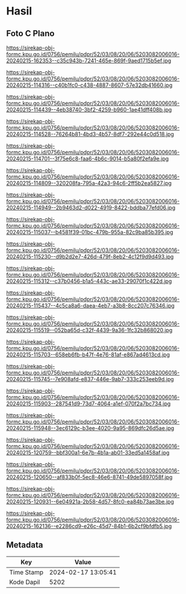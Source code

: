 # Hasil

## Foto C Plano

https://sirekap-obj-formc.kpu.go.id/0756/pemilu/pdpr/52/03/08/20/06/5203082006016-20240215-162353--c35c943b-7241-465e-869f-9aed1715b5ef.jpg

https://sirekap-obj-formc.kpu.go.id/0756/pemilu/pdpr/52/03/08/20/06/5203082006016-20240215-114316--c40b1fc0-c438-4887-8607-57e32db41660.jpg

https://sirekap-obj-formc.kpu.go.id/0756/pemilu/pdpr/52/03/08/20/06/5203082006016-20240215-114439--4eb38740-3bf2-4259-b960-1ae41dff408b.jpg

https://sirekap-obj-formc.kpu.go.id/0756/pemilu/pdpr/52/03/08/20/06/5203082006016-20240215-114528--76264b81-4bd3-4b57-8df7-292e44c0d518.jpg

https://sirekap-obj-formc.kpu.go.id/0756/pemilu/pdpr/52/03/08/20/06/5203082006016-20240215-114701--3f75e6c8-faa6-4b6c-9014-b5a80f2efa9e.jpg

https://sirekap-obj-formc.kpu.go.id/0756/pemilu/pdpr/52/03/08/20/06/5203082006016-20240215-114809--320208fa-795a-42a3-94c6-2ff5b2ea5827.jpg

https://sirekap-obj-formc.kpu.go.id/0756/pemilu/pdpr/52/03/08/20/06/5203082006016-20240215-114949--2b9463d2-d022-4919-8422-bddba77efd06.jpg

https://sirekap-obj-formc.kpu.go.id/0756/pemilu/pdpr/52/03/08/20/06/5203082006016-20240215-115037--b4581f39-01bc-479b-955a-82c9ba85b395.jpg

https://sirekap-obj-formc.kpu.go.id/0756/pemilu/pdpr/52/03/08/20/06/5203082006016-20240215-115230--d9b2d2e7-426d-479f-8eb2-4c12f9d9d493.jpg

https://sirekap-obj-formc.kpu.go.id/0756/pemilu/pdpr/52/03/08/20/06/5203082006016-20240215-115312--c37b0456-b1a5-443c-ae33-29070f1c422d.jpg

https://sirekap-obj-formc.kpu.go.id/0756/pemilu/pdpr/52/03/08/20/06/5203082006016-20240215-115437--4c5ca8a6-daea-4eb7-a3b8-8cc207c76346.jpg

https://sirekap-obj-formc.kpu.go.id/0756/pemilu/pdpr/52/03/08/20/06/5203082006016-20240215-115519--052ba65d-c32f-4439-9a36-1fc32b868020.jpg

https://sirekap-obj-formc.kpu.go.id/0756/pemilu/pdpr/52/03/08/20/06/5203082006016-20240215-115703--658eb6fb-b47f-4e76-81af-e867ad4613cd.jpg

https://sirekap-obj-formc.kpu.go.id/0756/pemilu/pdpr/52/03/08/20/06/5203082006016-20240215-115745--7e908afd-e837-446e-9ab7-333c253eeb9d.jpg

https://sirekap-obj-formc.kpu.go.id/0756/pemilu/pdpr/52/03/08/20/06/5203082006016-20240215-115903--287541d9-73d7-4064-a1ef-070f2a7bc734.jpg

https://sirekap-obj-formc.kpu.go.id/0756/pemilu/pdpr/52/03/08/20/06/5203082006016-20240215-115948--3ec6129c-b3ee-4020-9a95-869dfc26d5ae.jpg

https://sirekap-obj-formc.kpu.go.id/0756/pemilu/pdpr/52/03/08/20/06/5203082006016-20240215-120759--bbf300a1-6e7b-4b1a-ab01-33ed5a1458af.jpg

https://sirekap-obj-formc.kpu.go.id/0756/pemilu/pdpr/52/03/08/20/06/5203082006016-20240215-120650--af833b0f-5ec8-46e6-8741-49de5897058f.jpg

https://sirekap-obj-formc.kpu.go.id/0756/pemilu/pdpr/52/03/08/20/06/5203082006016-20240215-120931--6e04921a-2b58-4d57-8fc0-ea84b73ae3be.jpg

https://sirekap-obj-formc.kpu.go.id/0756/pemilu/pdpr/52/03/08/20/06/5203082006016-20240215-162136--e2286cd9-e26c-45d7-84b1-6b2cf9bfdfb5.jpg


## Metadata

| Key        | Value               |
| ---------- | ------------------- |
| Time Stamp | 2024-02-17 13:05:41 |
| Kode Dapil | 5202                |



